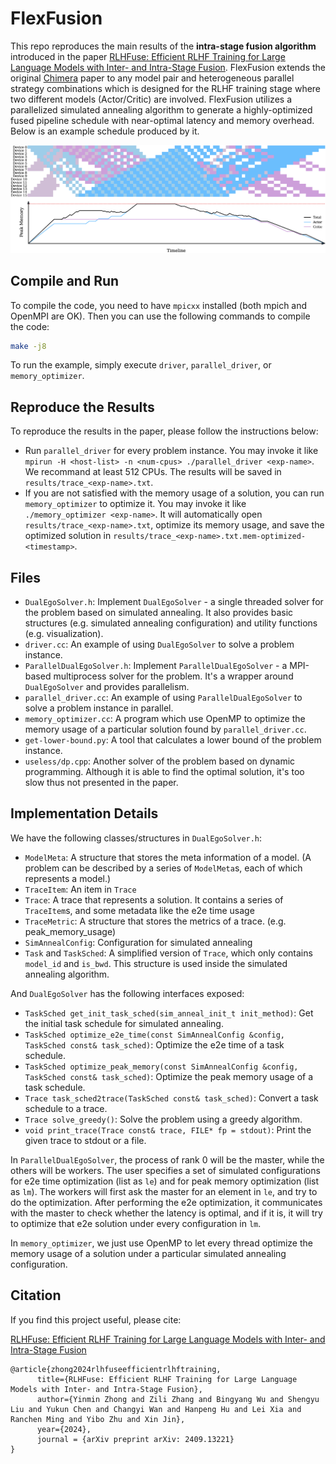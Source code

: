 # FlexFusion

This repo reproduces the main results of the **intra-stage fusion algorithm** introduced in the paper [RLHFuse: Efficient RLHF Training for Large Language Models with Inter- and Intra-Stage Fusion](https://arxiv.org/abs/2409.13221). FlexFusion extends the original [Chimera](https://arxiv.org/abs/2107.06925) paper to any model pair and heterogeneous parallel strategy combinations which is designed for the RLHF training stage where two different models (Actor/Critic) are involved. FlexFusion utilizes a parallelized simulated annealing algorithm to generate a highly-optimized fused pipeline schedule with near-optimal latency and memory overhead. Below is an example schedule produced by it.

![image](./figures/fused_pp_schedule_example.png)

## Compile and Run

To compile the code, you need to have `mpicxx` installed (both mpich and OpenMPI are OK). Then you can use the following commands to compile the code:

```bash
make -j8
```

To run the example, simply execute `driver`, `parallel_driver`, or `memory_optimizer`.

## Reproduce the Results

To reproduce the results in the paper, please follow the instructions below:

- Run `parallel_driver` for every problem instance. You may invoke it like `mpirun -H <host-list> -n <num-cpus> ./parallel_driver <exp-name>`. We recommand at least 512 CPUs. The results will be saved in `results/trace_<exp-name>.txt`.
- If you are not satisfied with the memory usage of a solution, you can run `memory_optimizer` to optimize it. You may invoke it like `./memory_optimizer <exp-name>`. It will automatically open `results/trace_<exp-name>.txt`, optimize its memory usage, and save the optimized solution in `results/trace_<exp-name>.txt.mem-optimized-<timestamp>`.

## Files

- `DualEgoSolver.h`: Implement `DualEgoSolver` - a single threaded solver for the problem based on simulated annealing. It also provides basic structures (e.g. simulated annealing configuration) and utility functions (e.g. visualization).
- `driver.cc`: An example of using `DualEgoSolver` to solve a problem instance.
- `ParallelDualEgoSolver.h`: Implement `ParallelDualEgoSolver` - a MPI-based multiprocess solver for the problem. It's a wrapper around `DualEgoSolver` and provides parallelism.
- `parallel_driver.cc`: An example of using `ParallelDualEgoSolver` to solve a problem instance in parallel.
- `memory_optimizer.cc`: A program which use OpenMP to optimize the memory usage of a particular solution found by `parallel_driver.cc`.
- `get-lower-bound.py`: A tool that calculates a lower bound of the problem instance.
- `useless/dp.cpp`: Another solver of the problem based on dynamic programming. Although it is able to find the optimal solution, it's too slow thus not presented in the paper.

## Implementation Details

We have the following classes/structures in `DualEgoSolver.h`:

- `ModelMeta`: A structure that stores the meta information of a model. (A problem can be described by a series of `ModelMeta`s, each of which represents a model.)
- `TraceItem`: An item in `Trace`
- `Trace`: A trace that represents a solution. It contains a series of `TraceItem`s, and some metadata like the e2e time usage
- `TraceMetric`: A structure that stores the metrics of a trace. (e.g. peak_memory_usage)
- `SimAnnealConfig`: Configuration for simulated annealing
- `Task` and `TaskSched`: A simplified version of `Trace`, which only contains `model_id` and `is_bwd`. This structure is used inside the simulated annealing algorithm.

And `DualEgoSolver` has the following interfaces exposed:

- `TaskSched get_init_task_sched(sim_anneal_init_t init_method)`: Get the initial task schedule for simulated annealing.
- `TaskSched optimize_e2e_time(const SimAnnealConfig &config, TaskSched const& task_sched)`: Optimize the e2e time of a task schedule.
- `TaskSched optimize_peak_memory(const SimAnnealConfig &config, TaskSched const& task_sched)`: Optimize the peak memory usage of a task schedule.
- `Trace task_sched2trace(TaskSched const& task_sched)`: Convert a task schedule to a trace.
- `Trace solve_greedy()`: Solve the problem using a greedy algorithm.
- `void print_trace(Trace const& trace, FILE* fp = stdout)`: Print the given trace to stdout or a file.

In `ParallelDualEgoSolver`, the process of rank 0 will be the master, while the others will be workers. The user specifies a set of simulated configurations for e2e time optimization (list as `le`) and for peak memory optimization (list as `lm`). The workers will first ask the master for an element in `le`, and try to do the optimization. After performing the e2e optimization, it communicates with the master to check whether the latency is optimal, and if it is, it will try to optimize that e2e solution under every configuration in `lm`.

In `memory_optimizer`, we just use OpenMP to let every thread optimize the memory usage of a solution under a particular simulated annealing configuration.

## Citation

If you find this project useful, please cite:

 [RLHFuse: Efficient RLHF Training for Large Language Models with Inter- and Intra-Stage Fusion](https://arxiv.org/abs/2409.13221)

```
@article{zhong2024rlhfuseefficientrlhftraining,
      title={RLHFuse: Efficient RLHF Training for Large Language Models with Inter- and Intra-Stage Fusion}, 
      author={Yinmin Zhong and Zili Zhang and Bingyang Wu and Shengyu Liu and Yukun Chen and Changyi Wan and Hanpeng Hu and Lei Xia and Ranchen Ming and Yibo Zhu and Xin Jin},
      year={2024},
      journal = {arXiv preprint arXiv: 2409.13221}
}
```

